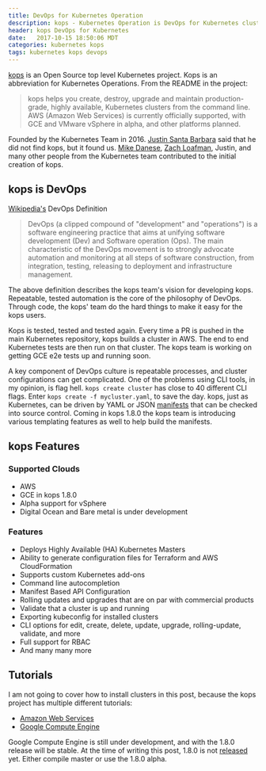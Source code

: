 ```yaml
---
title: DevOps for Kubernetes Operation
description: kops - Kubernetes Operation is DevOps for Kubernetes clusters.
header: kops DevOps for Kubernetes
date:   2017-10-15 18:50:06 MDT
categories: kubernetes kops
tags: kubernetes kops devops
---
```


[kops](https://github.com/kubernetes/kops) is an Open Source top level
Kubernetes project.  Kops is an abbreviation for Kubernetes Operations. From
the README in the project:

> kops helps you create, destroy, upgrade and maintain production-grade, highly
available, Kubernetes clusters from the command line. AWS (Amazon Web Services)
is currently officially supported, with GCE and VMware vSphere in alpha, and
other platforms planned.

Founded by the Kubernetes Team in 2016. [Justin Santa
Barbara](https://github.com/justinsb) said that he did not find kops, but it
found us.  [Mike Danese](https://github.com/mikedanese), [Zach
Loafman](https://github.com/zmerlynn), Justin, and many other people from the
Kubernetes team contributed to the initial creation of kops.

## kops is DevOps

[Wikipedia's](https://en.wikipedia.org/wiki/DevOps) DevOps Definition

> DevOps (a clipped compound of "development" and "operations") is a software
engineering practice that aims at unifying software development (Dev) and
Software operation (Ops). The main characteristic of the DevOps movement is to
strongly advocate automation and monitoring at all steps of software
construction, from integration, testing, releasing to deployment and
infrastructure management.

The above definition describes the kops team's vision for developing kops.
Repeatable, tested automation is the core of the philosophy of DevOps.  Through
code, the kops' team do the hard things to make it easy for the kops users.

Kops is tested, tested and tested again.  Every time a PR is pushed in the main
Kubernetes repository, kops builds a cluster in AWS.  The end to end Kubernetes
tests are then run on that cluster.  The kops team is working on getting GCE e2e
tests up and running soon.

A key component of DevOps culture is repeatable processes, and cluster
configurations can get complicated.  One of the problems using CLI tools, in my
opinion, is flag hell.  `kops create cluster` has close to 40 different CLI flags.
Enter `kops create -f mycluster.yaml`, to save the day.  kops, just as Kubernetes,
can be driven by YAML or JSON [manifests](https://github.com/kubernetes/kops/blob/master/docs/manifests_and_customizing_via_api.md) that can be checked into source control.
Coming in kops 1.8.0 the kops team is introducing various templating features as
well to help build the manifests.

## kops Features

### Supported Clouds

- AWS
- GCE in kops 1.8.0
- Alpha support for vSphere
- Digital Ocean and Bare metal is under development

### Features

- Deploys Highly Available (HA) Kubernetes Masters
- Ability to generate configuration files for Terraform and AWS CloudFormation
- Supports custom Kubernetes add-ons
- Command line autocompletion
- Manifest Based API Configuration
- Rolling updates and upgrades that are on par with commercial products
- Validate that a cluster is up and running
- Exporting kubeconfig for installed clusters
- CLI options for edit, create, delete, update, upgrade, rolling-update,
  validate, and more
- Full support for RBAC
- And many many more

## Tutorials

I am not going to cover how to install clusters in this post, because the kops
project has multiple different tutorials:

- [Amazon Web Services](https://github.com/kubernetes/kops/blob/master/docs/aws.md)
- [Google Compute Engine](https://github.com/kubernetes/kops/blob/master/docs/tutorial/gce.md)

Google Compute Engine is still under development, and with the 1.8.0 release
will be stable.  At the time of writing this post, 1.8.0 is not
[released](https://github.com/kubernetes/kops/releases) yet. Either compile
master or use the 1.8.0 alpha.
